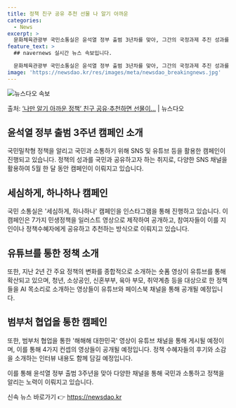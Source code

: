 ```yaml
---
title: 정책 친구 공유 추천 선물 나 알기 아까운
categories:
  - News
excerpt: >
  문화체육관광부 국민소통실은 윤석열 정부 출범 3년차를 맞아, 그간의 국정과제 추진 성과를 국민과 공유하는 취…
feature_text: >
  ## navernews 실시간 뉴스 속보입니다.

  문화체육관광부 국민소통실은 윤석열 정부 출범 3년차를 맞아, 그간의 국정과제 추진 성과를 국민과 공유하는 취…
image: 'https://newsdao.kr/res/images/meta/newsdao_breakingnews.jpg'
---
```


![뉴스다오 속보](https://newsdao.kr/res/images/meta/newsdao_breakingnews.jpg)

<p>출처: <a href="https://newsdao.kr/3775" rel="dofollow">‘나만 알기 아까운 정책’ 친구 공유·추천하면 선물이…</a> | 뉴스다오</p>

<h2 data-ke-size="size26">윤석열 정부 출범 3주년 캠페인 소개</h2>
국민밀착형 정책을 알리고 국민과 소통하기 위해 SNS 및 유튜브 등을 활용한 캠페인이 진행되고 있습니다. 정책의 성과를 국민과 공유하고자 하는 취지로, 다양한 SNS 채널을 활용하여 5월 한 달 동안 캠페인이 이뤄지고 있습니다.

<h2 data-ke-size="size26">세심하게, 하나하나 캠페인</h2>
국민 소통실은 '세심하게, 하나하나' 캠페인을 인스타그램을 통해 진행하고 있습니다. 이 캠페인은 7가지 민생정책을 일러스트 영상으로 제작하여 공개하고, 참여자들이 이를 지인이나 정책수혜자에게 공유하고 추천하는 방식으로 이뤄지고 있습니다.

<h2 data-ke-size="size26">유튜브를 통한 정책 소개</h2>
또한, 지난 2년 간 주요 정책의 변화를 종합적으로 소개하는 숏폼 영상이 유튜브를 통해 확산되고 있으며, 청년, 소상공인, 신혼부부, 육아 부모, 취약계층 등을 대상으로 한 정책들을 AI 목소리로 소개하는 영상들이 유튜브와 페이스북 채널을 통해 공개될 예정입니다.

<h2 data-ke-size="size26">범부처 협업을 통한 캠페인</h2>
또한, 범부처 협업을 통한 '해해해 대한민국' 영상이 유튜브 채널을 통해 게시될 예정이며, 이를 통해 4가지 컨셉의 영상들이 공개될 예정입니다. 정책 수혜자들의 후기와 소감을 소개하는 인터뷰 내용도 함께 담길 예정입니다.

이를 통해 윤석열 정부 출범 3주년을 맞아 다양한 채널을 통해 국민과 소통하고 정책을 알리는 노력이 이뤄지고 있습니다. 

신속 뉴스 바로가기 👉 <a href="https://newsdao.kr" rel="dofollow">https://newsdao.kr</a>



